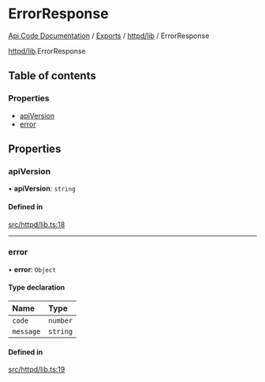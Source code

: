 # ErrorResponse
 
[Api Code Documentation](../README.md) / [Exports](../modules.md) / [httpd/lib](../modules/httpd_lib.md) / ErrorResponse

[httpd/lib](../modules/httpd_lib.md).ErrorResponse

## Table of contents

### Properties

- [apiVersion](httpd_lib.ErrorResponse.md#apiversion)
- [error](httpd_lib.ErrorResponse.md#error)

## Properties

### apiVersion

• **apiVersion**: `string`

#### Defined in

[src/httpd/lib.ts:18](https://github.com/openkfw/TruBudget/blob/3b9e793/api/src/httpd/lib.ts#L18)

___

### error

• **error**: `Object`

#### Type declaration

| Name | Type |
| :------ | :------ |
| `code` | `number` |
| `message` | `string` |

#### Defined in

[src/httpd/lib.ts:19](https://github.com/openkfw/TruBudget/blob/3b9e793/api/src/httpd/lib.ts#L19)
